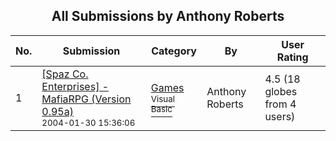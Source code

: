 ﻿<div align="center">

## All Submissions by Anthony Roberts

</div>

No.  | Submission | Category | By   | User Rating
---- | ---------- | -------- | ---- | -----------
1 | [\[Spaz Co\. Enterprises\] \- MafiaRPG \(Version 0\.95a\)<br /><sup>2004-01-30 15:36:06</sup>](https://github.com/Planet-Source-Code/anthony-roberts-spaz-co-enterprises-mafiarpg-version-0-95a__1-47812) | [Games<br /><sup>Visual Basic</sup>](../ByCategory/games__1-38.md) | Anthony Roberts | 4.5 (18 globes from 4 users)
